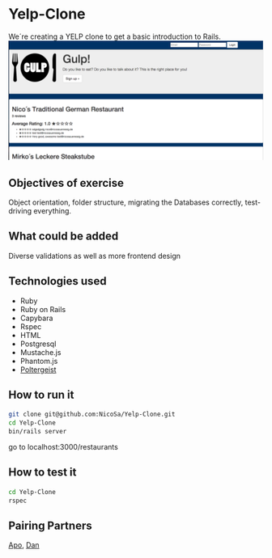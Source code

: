 Yelp-Clone
===
We´re creating a YELP clone to get a basic introduction to Rails.
![](public/gulp-screenshot.png)

Objectives of exercise
----
Object orientation, folder structure, migrating the Databases correctly, test-driving everything.

What could be added
----
Diverse validations as well as more frontend design

Technologies used
----
- Ruby
- Ruby on Rails
- Capybara
- Rspec
- HTML
- Postgresql
- Mustache.js
- Phantom.js
- [Poltergeist]

How to run it
----
```sh
git clone git@github.com:NicoSa/Yelp-Clone.git
cd Yelp-Clone
bin/rails server
```
go to localhost:3000/restaurants

How to test it
----
```sh
cd Yelp-Clone
rspec
```

Pairing Partners
----
[Apo], [Dan]

[Dan]:https://github.com/DLDB
[Apo]:https://github.com/apostolistax
[Poltergeist]:https://github.com/teampoltergeist/poltergeist

